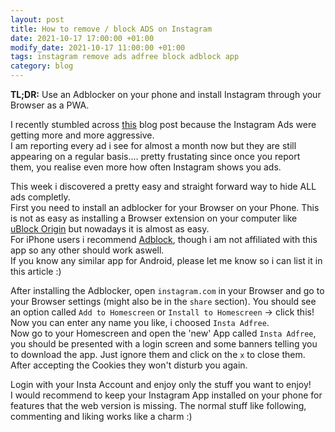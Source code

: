 ```yaml
---
layout: post
title: How to remove / block ADS on Instagram
date: 2021-10-17 17:00:00 +01:00
modify_date: 2021-10-17 11:00:00 +01:00
tags: instagram remove ads adfree block adblock app
category: blog
---
```


__TL;DR:__ Use an Adblocker on your phone and install Instagram through your Browser as a PWA.

I recently stumbled across [this](https://monkeymanifesto.com/how-to-block-ads-on-instagram-3801/) blog post because the Instagram Ads were getting more and more aggressive.  
I am reporting every ad i see for almost a month now but they are still appearing on a regular basis.... pretty frustating since once you report them, you realise even more how often Instagram shows you ads.  

This week i discovered a pretty easy and straight forward way to hide ALL ads completly.  
First you need to install an adblocker for your Browser on your Phone. This is not as easy as installing a Browser extension on your computer like [uBlock Origin](https://chrome.google.com/webstore/detail/ublock-origin/cjpalhdlnbpafiamejdnhcphjbkeiagm?hl=en) but nowadays it is almost as easy.  
For iPhone users i recommend [Adblock](https://apps.apple.com/de/app/adblock/id691121579), though i am not affiliated with this app so any other should work aswell.  
If you know any similar app for Android, please let me know so i can list it in this article :)

After installing the Adblocker, open `instagram.com` in your Browser and go to your Browser settings (might also be in the `share` section). You should see an option called `Add to Homescreen` or `Install to Homescreen` -> click this! Now you can enter any name you like, i choosed `Insta Adfree`.  
Now go to your Homescreen and open the 'new' App called `Insta Adfree`, you should be presented with a login screen and some banners telling you to download the app. Just ignore them and click on the `x` to close them. After accepting the Cookies they won't disturb you again.

Login with your Insta Account and enjoy only the stuff you want to enjoy!  
I would recommend to keep your Instagram App installed on your phone for features that the web version is missing. The normal stuff like following, commenting and liking works like a charm :)
